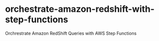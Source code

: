 # orchestrate-amazon-redshift-with-step-functions
Orchrestrate Amazon RedShift Queries with AWS Step Functions
